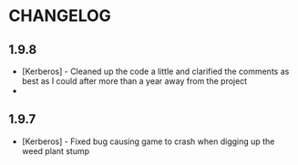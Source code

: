 # CHANGELOG

1.9.8
-----
- [Kerberos] - Cleaned up the code a little and clarified the comments as best as I could after more than a year away from the project
- 

1.9.7
-----
- [Kerberos] - Fixed bug causing game to crash when digging up the weed plant stump